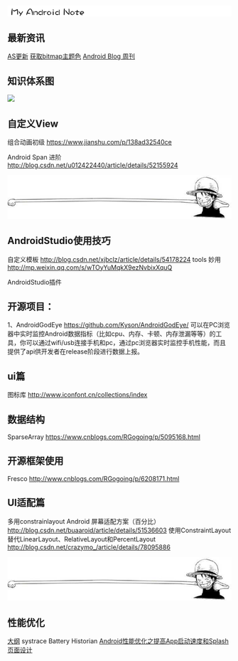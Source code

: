![logo](https://github.com/Lancou/MyAndroidNote/blob/master/photos/1495244808_388263.png)

## 最新资讯
[AS更新](http://tools.android.com/recent)
[获取bitmap主题色](https://developer.android.com/reference/android/support/v7/graphics/Palette.html)
[Android Blog 周刊](http://www.androidblog.cn/)

## 知识体系图
![](https://github.com/lacuz/MyAndroidNote/blob/master/photos/20170528132642034.png)

## 自定义View 

组合动画初级
https://www.jianshu.com/p/138ad32540ce

Android Span 进阶
http://blog.csdn.net/u012422440/article/details/52155924

![logo](https://github.com/Lancou/MyAndroidNote/blob/master/photos/line_lufei.jpg)

## AndroidStudio使用技巧
自定义模板 http://blog.csdn.net/xjbclz/article/details/54178224
tools 妙用 http://mp.weixin.qq.com/s/wTOyYuMqkX9ezNvbixXquQ

AndroidStudio插件


## 开源项目：
1、AndroidGodEye https://github.com/Kyson/AndroidGodEye/
  可以在PC浏览器中实时监控Android数据指标（比如cpu、内存、卡顿、内存泄漏等等）的工具，你可以通过wifi/usb连接手机和pc，通过pc浏览器实时监控手机性能，而且提供了api供开发者在release阶段进行数据上报。


## ui篇
图标库 http://www.iconfont.cn/collections/index


## 数据结构
SparseArray https://www.cnblogs.com/RGogoing/p/5095168.html


## 开源框架使用
 Fresco  http://www.cnblogs.com/RGogoing/p/6208171.html



## UI适配篇
多用constrainlayout
Android 屏幕适配方案（百分比） http://blog.csdn.net/buaaroid/article/details/51536603
使用ConstraintLayout 替代LinearLayout、RelativeLayout和PercentLayout http://blog.csdn.net/crazymo_/article/details/78095886


![logo](https://github.com/Lancou/MyAndroidNote/blob/master/photos/line_lufei.jpg)
## 性能优化
[大纲](https://blog.csdn.net/chenliguan/article/details/53495153)
systrace
Battery Historian
[Android性能优化之提高App启动速度和Splash页面设计](https://blog.csdn.net/chenliguan/article/details/53997436)
